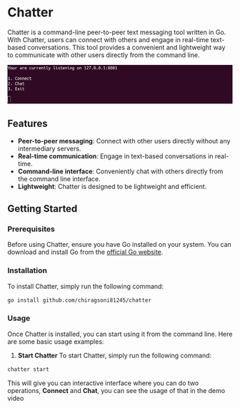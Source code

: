 # Chatter

Chatter is a command-line peer-to-peer text messaging tool written in Go. With Chatter, users can connect with others and engage in real-time text-based conversations. This tool provides a convenient and lightweight way to communicate with other users directly from the command line.

![Demo](./demo.png)

## Features

-   **Peer-to-peer messaging**: Connect with other users directly without any intermediary servers.
-   **Real-time communication**: Engage in text-based conversations in real-time.
-   **Command-line interface**: Conveniently chat with others directly from the command line interface.
-   **Lightweight**: Chatter is designed to be lightweight and efficient.

## Getting Started

### Prerequisites

Before using Chatter, ensure you have Go installed on your system. You can download and install Go from the [official Go website](https://golang.org/dl/).

### Installation

To install Chatter, simply run the following command:

```bash
go install github.com/chiragsoni81245/chatter
```

### Usage

Once Chatter is installed, you can start using it from the command line. Here are some basic usage examples:

1. **Start Chatter** To start Chatter, simply run the following command:

```bash
chatter start
```

This will give you can interactive interface where you can do two operations, **Connect** and **Chat**, you can see the usage of that in the demo video
